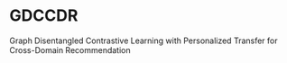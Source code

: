 # GDCCDR
Graph Disentangled Contrastive Learning with Personalized Transfer for Cross-Domain Recommendation
